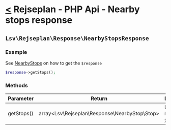 [<](../index.md) Rejseplan - PHP Api - Nearby stops response
=============================================================

## `Lsv\Rejseplan\Response\NearbyStopsResponse`

### Example

See [NearbyStops](../NearbyStops.md) on how to get the `$response`

```php
$response->getStops();
```

### Methods

| Parameter | Return | Description |
| --- | --- | --- |
| getStops() | array<Lsv\Rejseplan\Response\NearbyStop\Stop> | List of nearby [stops](NearbyStop/Stop.md) |

